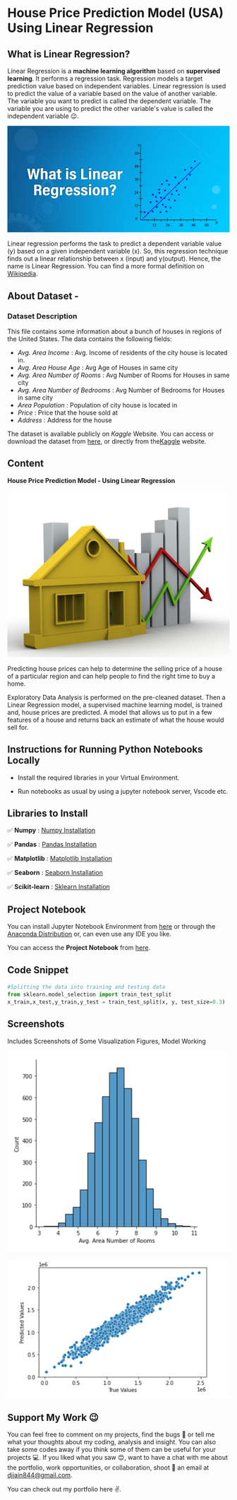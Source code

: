 # House Price Prediction Model (USA) Using Linear Regression


## What is Linear Regression?
Linear Regression is a **machine learning algorithm** based on **supervised learning**. It performs a regression task. Regression models a target prediction value based on independent variables. Linear regression is used to predict the value of a variable based on the value of another variable. The variable you want to predict is called the dependent variable. The variable you are using to predict the other variable's value is called the independent variable :wink:.

![LR](assets/lr.jpg)

Linear regression performs the task to predict a dependent variable value (y) based on a given independent variable (x). So, this regression technique finds out a linear relationship between x (input) and y(output). Hence, the name is Linear Regression. You can find a more formal definition on [Wikipedia](https://en.wikipedia.org/wiki/Linear_regression).


## About Dataset - 

### Dataset Description
This file contains some information about a bunch of houses in regions of the United States. The data contains the following fields:

- *Avg. Area Income* : Avg. Income of residents of the city house is located in.
- *Avg. Area House Age* : Avg Age of Houses in same city
- *Avg. Area Number of Rooms* : Avg Number of Rooms for Houses in same city
- *Avg. Area Number of Bedrooms* : Avg Number of Bedrooms for Houses in same city
- *Area Population* : Population of city house is located in
- *Price* : Price that the house sold at
- *Address* : Address for the house

The dataset is available publicly on *Kaggle* Website. You can access or download the dataset from [here](), or directly from the[Kaggle](https://www.kaggle.com/datasets/aariyan101/usa-housingcsv) website.


## Content
**House Price Prediction Model - Using Linear Regression** 

![House](assets/house.jpg)

Predicting house prices can help to determine the selling price of a house of a particular region and can help people to find the right time to buy a home.

Exploratory Data Analysis is performed on the pre-cleaned dataset. Then a Linear Regression model, a supervised machine learning model, is trained and, house prices are predicted. A model that allows us to put in a few features of a house and returns back an estimate of what the house would sell for.



## Instructions for Running Python Notebooks Locally
 
 - Install the required libraries in your Virtual Environment.

 - Run notebooks as usual by using a jupyter notebook server, Vscode etc.


## Libraries to Install
    
:white_check_mark: **Numpy** : [Numpy Installation](https://numpy.org/install/)

:white_check_mark: **Pandas** : [Pandas Installation](https://pandas.pydata.org/docs/getting_started/index.html)

:white_check_mark: **Matplotlib** : [Matplotlib Installation](https://matplotlib.org/stable/users/getting_started/)

:white_check_mark: **Seaborn** : [Seaborn Installation](https://seaborn.pydata.org/installing.html)

:white_check_mark: **Scikit-learn** : [Sklearn Installation](https://scikit-learn.org/stable/install.html#)



## Project Notebook

You can install Jupyter Notebook Environment from [here](https://jupyter.org/install) or through the [Anaconda Distribution](https://www.anaconda.com/products/distribution) or, can even use any IDE you like.

You can access the **Project Notebook** from [here](https://github.com/Deeshu-Jain/EDA-on-911-Calls/blob/main/EDA%20on%20911%20Calls.ipynb).


## Code Snippet

```python
#Splitting the data into training and testing data
from sklearn.model_selection import train_test_split
x_train,x_test,y_train,y_test = train_test_split(x, y, test_size=0.3)
```


## Screenshots
Includes Screenshots of Some Visualization Figures, Model Working

![Demo1](assets/ss1.png)


![Demo2](assets/ss2.png)


## Support My Work :wink:
You can feel free to comment on my projects, find the bugs :mag_right: or tell me what your thoughts about my coding, analysis and insight. You can also take some codes away if you think some of them can be useful for your projects :computer:. 
If you liked what you saw :blush:, want to have a chat with me about the portfolio, work opportunities, or collaboration, shoot :gun: an email at djjain844@gmail.com.

You can check out my portfolio here :v:.
